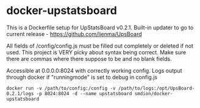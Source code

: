 docker-upstatsboard
==================

This is a Dockerfile setup for UpStatsBoard v0.2.1. Built-in updater to go to current release - https://github.com/lienma/UpsBoard

All fields of /config/config.js must be filled out completely or deleted if not used.  This project is VERY picky about syntax being correct.  Make sure there are commas where there suppose to be and no blank fields.

Accessible at 0.0.0.0:8024 with correctly working config.  Logs output through docker if "runningmode" is set to debug in config.js

    docker run -v /path/to/config:/config -v /path/to/logs:/opt/UpsBoard-0.2.1/logs -p 8024:8024 -d --name upstatsboard smdion/docker-upstatsboard
